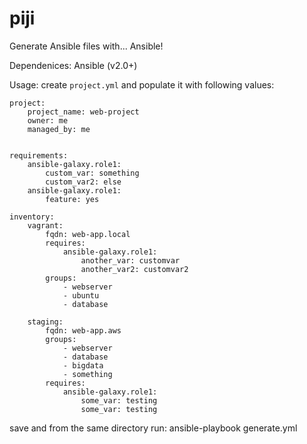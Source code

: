 # piji
Generate Ansible files with... Ansible!

Dependenices:
Ansible (v2.0+)

Usage:
create `project.yml` and populate it with following values:

```
project:
    project_name: web-project
    owner: me
    managed_by: me


requirements:
    ansible-galaxy.role1:
        custom_var: something
        custom_var2: else
    ansible-galaxy.role1:
        feature: yes

inventory:
    vagrant:
        fqdn: web-app.local
        requires:
            ansible-galaxy.role1:
                another_var: customvar
                another_var2: customvar2
        groups:
            - webserver
            - ubuntu
            - database

    staging:
        fqdn: web-app.aws
        groups:
            - webserver
            - database
            - bigdata
            - something
        requires:
            ansible-galaxy.role1:
                some_var: testing
                some_var: testing
```

save and from the same directory run:
ansible-playbook generate.yml

